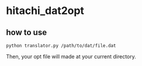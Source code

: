 # hitachi_dat2opt
## how to use
```
python translator.py /path/to/dat/file.dat
```
Then, your opt file will made at your current directory.
